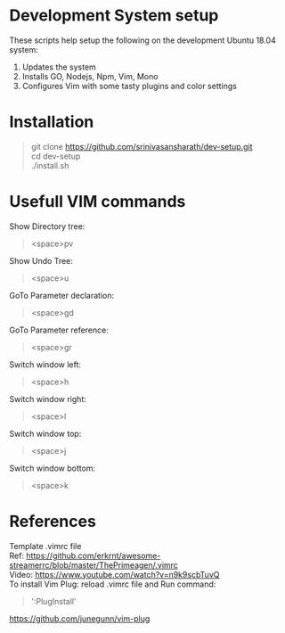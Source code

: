 # Development System setup

These scripts help setup the following on the development Ubuntu 18.04 system:

1. Updates the system 
2. Installs GO, Nodejs, Npm, Vim, Mono
3. Configures Vim with some tasty plugins and color settings


# Installation

> git clone https://github.com/srinivasansharath/dev-setup.git  
> cd dev-setup  
> ./install.sh  


# Usefull VIM commands

Show Directory tree:
> \<space\>pv   

Show Undo Tree:
> \<space\>u  

GoTo Parameter declaration:
> \<space\>gd  

GoTo Parameter reference:
> \<space\>gr  

Switch window left:
> \<space\>h  

Switch window right:
> \<space\>l  

Switch window top:
> \<space\>j  

Switch window bottom:
> \<space\>k  


# References
Template .vimrc file  
Ref: https://github.com/erkrnt/awesome-streamerrc/blob/master/ThePrimeagen/.vimrc  
Video: https://www.youtube.com/watch?v=n9k9scbTuvQ  
To install Vim Plug: reload .vimrc file and Run command:
> ':PlugInstall'  

https://github.com/junegunn/vim-plug  
